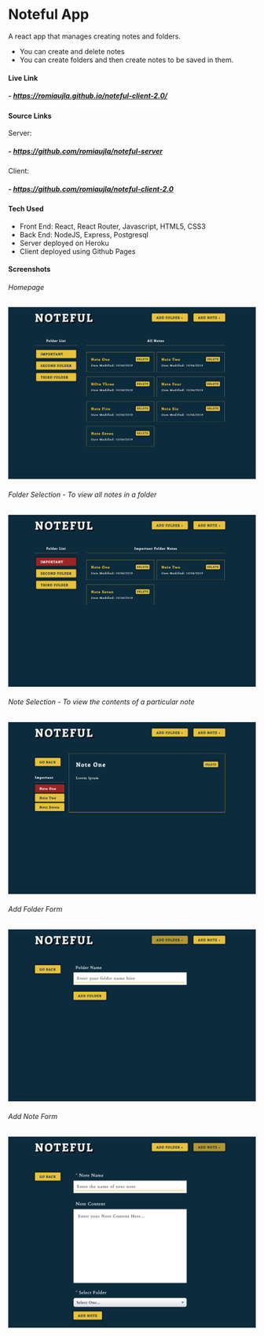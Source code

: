 # Noteful App
A react app that manages creating notes and folders.
- You can create and delete notes
- You can create folders and then create notes to be saved in them.

#### Live Link
##### - https://romiaujla.github.io/noteful-client-2.0/

#### Source Links
Server:
 ##### - https://github.com/romiaujla/noteful-server
Client:
 ##### - https://github.com/romiaujla/noteful-client-2.0

#### Tech Used
- Front End: React, React Router, Javascript, HTML5, CSS3
- Back End: NodeJS, Express, Postgresql
- Server deployed on Heroku
- Client deployed using Github Pages

#### Screenshots
###### Homepage
![homepage](https://github.com/romiaujla/noteful-client-2.0/blob/master/screens/homepage.png)

###### Folder Selection - To view all notes in a folder
![homepage](https://github.com/romiaujla/noteful-client-2.0/blob/master/screens/selected-folder.png)

###### Note Selection - To view the contents of a particular note
![homepage](https://github.com/romiaujla/noteful-client-2.0/blob/master/screens/selected-note.png)

###### Add Folder Form
![homepage](https://github.com/romiaujla/noteful-client-2.0/blob/master/screens/add-folder.png)

###### Add Note Form
![homepage](https://github.com/romiaujla/noteful-client-2.0/blob/master/screens/add-note.png)

